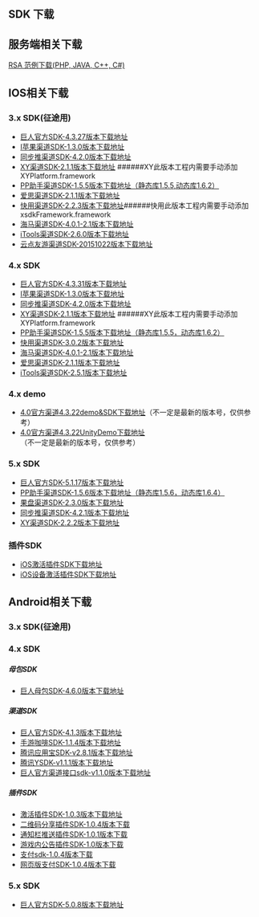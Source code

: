 ## SDK 下载



## 服务端相关下载

[RSA 范例下载(PHP, JAVA, C++, C#)](http://docs.mztgame.com/files/rsa_examples.zip)



## IOS相关下载

### 3.x SDK(征途用)

* [巨人官方SDK-4.3.27版本下载地址](http://docs.mztgame.com/files/iOS/3.0/ztsdkv3_GA_4.3.27.tar.gz)
* [I苹果渠道SDK-1.3.0版本下载地址](http://docs.mztgame.com/files/iOS/3.0/iaSDK1.3.0.zip)
* [同步推渠道SDK-4.2.0版本下载地址](http://docs.mztgame.com/files/iOS/3.0/tbSDK4.2.0.zip)
* [XY渠道SDK-2.1.1版本下载地址](http://docs.mztgame.com/files/iOS/3.0/xySDK2.1.1.zip) ######XY此版本工程内需要手动添加XYPlatform.framework
* [PP助手渠道SDK-1.5.5版本下载地址（静态库1.5.5,动态库1.6.2）](http://docs.mztgame.com/files/iOS/3.0/ppSDKS1.5.5D1.6.2.zip)
* [爱思渠道SDK-2.1.1版本下载地址](http://docs.mztgame.com/files/iOS/3.0/asSDK2.1.1.zip)
* [快用渠道SDK-2.2.3版本下载地址](http://docs.mztgame.com/files/iOS/3.0/ztsdkv3_KY_2.2.3.tar.gz)######快用此版本工程内需要手动添加xsdkFramework.framework
* [海马渠道SDK-4.0.1-2.1版本下载地址](http://docs.mztgame.com/files/iOS/3.0/ztsdkv3_HM_4.0.1-2.1.tar.gz)
* [iTools渠道SDK-2.6.0版本下载地址](http://docs.mztgame.com/files/iOS/3.0/ztsdkv3_IT_2.6.0.tar.gz)
* [云点友游渠道SDK-20151022版本下载地址](http://docs.mztgame.com/files/iOS/3.0/ydSDK1022.zip)

### 4.x SDK

* [巨人官方SDK-4.3.31版本下载地址](http://docs.mztgame.com/files/iOS/4.0/ztsdkv4_GA_4.3.31.tar.gz)
* [I苹果渠道SDK-1.3.0版本下载地址](http://docs.mztgame.com/files/iOS/4.0/iaSDK1.3.0.zip)
* [同步推渠道SDK-4.2.0版本下载地址](http://docs.mztgame.com/files/iOS/4.0/tbSDK4.2.0.zip)
* [XY渠道SDK-2.1.1版本下载地址](http://docs.mztgame.com/files/iOS/4.0/xySDK2.1.1.zip)
######XY此版本工程内需要手动添加XYPlatform.framework
* [PP助手渠道SDK-1.5.5版本下载地址（静态库1.5.5，动态库1.6.2）](http://docs.mztgame.com/files/iOS/4.0/ppSDKS1.5.5D1.6.2.zip)
* [快用渠道SDK-3.0.2版本下载地址](http://docs.mztgame.com/files/iOS/4.0/ztsdkv4_ky_3.0.2.tar.gz)
* [海马渠道SDK-4.0.1-2.1版本下载地址](http://docs.mztgame.com/files/iOS/4.0/ztsdkv4_HM_4.0.1-2.1.tar.gz)
* [爱思渠道SDK-2.1.1版本下载地址](http://docs.mztgame.com/files/iOS/4.0/asSDK2.1.1.zip)
* [iTools渠道SDK-2.5.1版本下载地址](http://docs.mztgame.com/files/iOS/4.0/itSDK2.5.1.zip)


### 4.x demo
* [4.0官方渠道4.3.22demo&SDK下载地址](http://docs.mztgame.com/files/iOS/4.0/4.3.22iOSSDKdemo.zip)（不一定是最新的版本号，仅供参考）
* [4.0官方渠道4.3.22UnityDemo下载地址](http://docs.mztgame.com/files/iOS/4.0/iosSDKUnityDemo.zip)（不一定是最新的版本号，仅供参考）

### 5.x SDK
* [巨人官方SDK-5.1.17版本下载地址](http://docs.mztgame.com/files/iOS/5.0/ztsdkv5_GA_5.1.17.tar.gz)
* [PP助手渠道SDK-1.5.6版本下载地址（静态库1.5.6，动态库1.6.4）](http://docs.mztgame.com/files/iOS/5.0/ztsdkv5_PP_1.5.6~1.6.4.tar.gz)
* [果盘渠道SDK-2.3.0版本下载地址](http://docs.mztgame.com/files/iOS/5.0/ztsdkv5_GP_2.3.0.tar.gz)
* [同步推渠道SDK-4.2.1版本下载地址](http://docs.mztgame.com/files/iOS/5.0/ztsdkv5_TB_4.2.1.tar.gz)
* [XY渠道SDK-2.2.2版本下载地址](http://docs.mztgame.com/files/iOS/5.0/ztsdkv5_XY_2.2.2.tar.gz)

### 插件SDK
* [iOS激活插件SDK下载地址](http://docs.mztgame.com/files/iOS/plugin/iOSActivePluginSDK.zip)
* [iOS设备激活插件SDK下载地址](http://docs.mztgame.com/files/iOS/plugin/iOSDeviceActivePluginSDK.zip)

## Android相关下载
### 3.x SDK(征途用)


### 4.x SDK
##### 母包SDK

* [巨人母包SDK-4.6.0版本下载地址](http://docs.mztgame.com/files/Android/frameworkSDK4.6.0.zip)

##### 渠道SDK

* [巨人官方SDK-4.1.3版本下载地址](http://docs.mztgame.com/files/Android/giantSDK4.1.3.zip)
* [手游咖啡SDK-1.1.4版本下载地址](http://docs.mztgame.com/files/Android/mgcafe_v1.1.4.zip)
* [腾讯应用宝SDK-v2.8.1版本下载地址](http://docs.mztgame.com/files/Android/tencent_v2.8.1.zip)
* [腾讯YSDK-v1.1.1版本下载地址](http://docs.mztgame.com/files/Android/ysdk4-v1.1.1.zip)
* [巨人官方渠道接口sdk-v1.1.0版本下载地址](http://docs.mztgame.com/files/Android/GiantSDKIF-v1.0.0.zip)
##### 插件SDK

* [激活插件SDK-1.0.3版本下载地址](http://docs.mztgame.com/files/Android/plugin/ActivePluginSDKv1.0.3.zip)
* [二维码分享插件SDK-1.0.4版本下载](http://docs.mztgame.com/files/Android/plugin/ztpromotecode_v1.0.4.zip)
* [通知栏推送插件SDK-1.0.1版本下载](http://docs.mztgame.com/files/Android/plugin/push_on_barSDK_v1.0.1.zip)
* [游戏内公告插件SDK-1.0版本下载](http://docs.mztgame.com/files/Android/plugin/inapppushSDK1.0.zip)
* [支付sdk-1.0.4版本下载](http://docs.mztgame.com/files/Android/plugin/giantpaysdk_1.0.4.zip)
* [网页版支付SDK-1.0.4版本下载](http://docs.mztgame.com/files/Android/plugin/giantpaywebsdk_1.0.4.zip)
### 5.x SDK
* [巨人官方SDK-5.0.8版本下载地址](http://docs.mztgame.com/files/Android/giantSDK5.0.8.zip)
 



